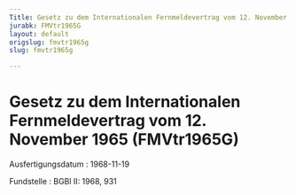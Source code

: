 ```yaml
---
Title: Gesetz zu dem Internationalen Fernmeldevertrag vom 12. November 1965
jurabk: FMVtr1965G
layout: default
origslug: fmvtr1965g
slug: fmvtr1965g

---
```


# Gesetz zu dem Internationalen Fernmeldevertrag vom 12. November 1965 (FMVtr1965G)

Ausfertigungsdatum
:   1968-11-19

Fundstelle
:   BGBl II: 1968, 931

